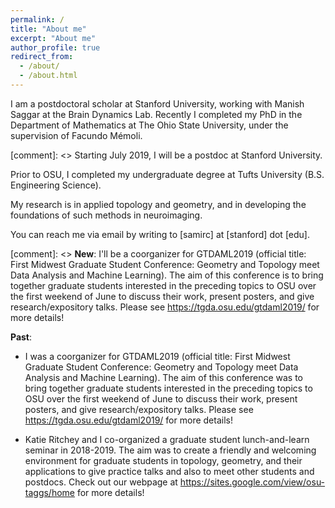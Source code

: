 ```yaml
---
permalink: /
title: "About me"
excerpt: "About me"
author_profile: true
redirect_from: 
  - /about/
  - /about.html
---
```



I am a postdoctoral scholar at Stanford University, working with Manish Saggar at the Brain Dynamics Lab. 
Recently I completed my PhD in the Department of Mathematics at The Ohio State University, under the supervision of Facundo Mémoli. 

[comment]: <> Starting July 2019, I will be a postdoc at Stanford University. 

Prior to OSU, I completed my undergraduate degree at Tufts University (B.S. Engineering Science).

My research is in applied topology and geometry, and in developing the foundations of such methods in neuroimaging.

You can reach me via email by writing to [samirc] at [stanford] dot [edu].

[comment]: <> **New**: I'll be a coorganizer for GTDAML2019 (official title: First Midwest Graduate Student Conference: Geometry and Topology meet Data Analysis and Machine Learning). The aim of this conference is to bring together graduate students interested in the preceding topics to OSU over the first weekend of June to discuss their work, present posters, and give research/expository talks. Please see <https://tgda.osu.edu/gtdaml2019/> for more details!



**Past**: 

- I was a coorganizer for GTDAML2019 (official title: First Midwest Graduate Student Conference: Geometry and Topology meet Data Analysis and Machine Learning). The aim of this conference was to bring together graduate students interested in the preceding topics to OSU over the first weekend of June to discuss their work, present posters, and give research/expository talks. Please see <https://tgda.osu.edu/gtdaml2019/> for more details!


- Katie Ritchey and I co-organized a graduate student lunch-and-learn seminar in 2018-2019. The aim was to create a friendly and welcoming environment for graduate students in topology, geometry, and their applications to give practice talks and also to meet other students and postdocs. Check out our webpage at <https://sites.google.com/view/osu-taggs/home> for more details!

